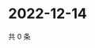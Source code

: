 # 2022-12-14

共 0 条

<!-- BEGIN WEIBO -->
<!-- 最后更新时间 Wed Dec 14 2022 23:14:37 GMT+0800 (China Standard Time) -->

<!-- END WEIBO -->

